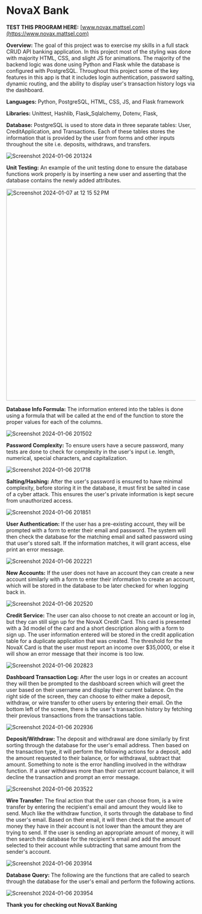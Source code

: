 # NovaX Bank
**TEST THIS PROGRAM HERE:** [www.novax.mattsel.com](https://www.novax.mattsel.com)

**Overview:** The goal of this project was to exercise my skills in a full stack CRUD API banking application. In this project most of the styling was done with majority HTML, CSS, and slight JS for animations. The majority of the backend logic was done using Python and Flask while the database is configured with PostgreSQL. Throughout this project some of the key features in this app is that it includes login authentication, password salting, dynamic routing, and the ability to display user's transaction history logs via the dashboard. 

**Languages:** Python, PostgreSQL, HTML, CSS, JS, and Flask framework

**Libraries:** Unittest, Hashlib, Flask_Sqlalchemy, Dotenv, Flask, 

**Database:** PostgreSQL is used to store data in three separate tables: User, CreditApplication, and Transactions. Each of these tables stores the information that is provided by the user from forms and other inputs throughout the site i.e. deposits, withdraws, and transfers. 

![Screenshot 2024-01-06 201324](https://github.com/mattsel/NovaX-Bank/assets/141775337/a4073228-6ef1-453e-bd36-fd9af7b9e18a)

**Unit Testing:** An example of the unit testing done to ensure the database functions work properly is by inserting a new user and asserting that the database contains the newly added attributes.

<img width="563" alt="Screenshot 2024-01-07 at 12 15 52 PM" src="https://github.com/mattsel/NovaX-Bank/assets/141775337/09e118e7-99d9-4daa-80e8-4b2681c665c7">

**Database Info Formula:** The information entered into the tables is done using a formula that will be called at the end of the function to store the proper values for each of the columns. 

![Screenshot 2024-01-06 201502](https://github.com/mattsel/NovaX-Bank/assets/141775337/2358fb60-e668-47f4-b89e-25a36cb5c6d2)

**Password Complexity:** To ensure users have a secure password, many tests are done to check for complexity in the user's input i.e. length, numerical, special characters, and capitalization.

![Screenshot 2024-01-06 201718](https://github.com/mattsel/NovaX-Bank/assets/141775337/a5b9fbd5-b628-4a82-b9d9-3c08bbf556e0)

**Salting/Hashing:** After the user's password is ensured to have minimal complexity, before storing it in the database, it must first be salted in case of a cyber attack. This ensures the user's private information is kept secure from unauthorized access.

![Screenshot 2024-01-06 201851](https://github.com/mattsel/NovaX-Bank/assets/141775337/23add48a-be86-4b94-9c93-d7e6da53b3fa)

**User Authentication:** If the user has a pre-existing account, they will be prompted with a form to enter their email and password. The system will then check the database for the matching email and salted password using that user's stored salt. If the information matches, it will grant access, else print an error message. 

![Screenshot 2024-01-06 202221](https://github.com/mattsel/NovaX-Bank/assets/141775337/546fb184-152a-4a84-a37c-6457b72aa8c2)

**New Accounts:** If the user does not have an account they can create a new account similarly with a form to enter their information to create an account, which will be stored in the database to be later checked for when logging back in. 

![Screenshot 2024-01-06 202520](https://github.com/mattsel/NovaX-Bank/assets/141775337/d039404f-5222-49de-89b0-92942c8fd2e5)

**Credit Service:** The user can also choose to not create an account or log in, but they can still sign up for the NovaX Credit Card. This card is presented with a 3d model of the card and a short description along with a form to sign up. The user information entered will be stored in the credit application table for a duplicate application that was created. The threshold for the NovaX Card is that the user must report an income over $35,0000, or else it will show an error message that their income is too low. 

![Screenshot 2024-01-06 202823](https://github.com/mattsel/NovaX-Bank/assets/141775337/51f48154-94ac-4b62-a626-8d0519d84ec0)

**Dashboard Transaction Log:** After the user logs in or creates an account they will then be prompted to the dashboard screen which will greet the user based on their username and display their current balance. On the right side of the screen, they can choose to either make a deposit, withdraw, or wire transfer to other users by entering their email. On the bottom left of the screen, there is the user's transaction history by fetching their previous transactions from the transactions table.

![Screenshot 2024-01-06 202936](https://github.com/mattsel/NovaX-Bank/assets/141775337/2ffb2221-6d64-4256-81f8-ab0219eee848)

**Deposit/Withdraw:** The deposit and withdrawal are done similarly by first sorting through the database for the user's email address. Then based on the transaction type, it will perform the following actions for a deposit, add the amount requested to their balance, or for withdrawal, subtract that amount. Something to note is the error handling involved in the withdraw function. If a user withdraws more than their current account balance, it will decline the transaction and prompt an error message. 

![Screenshot 2024-01-06 203522](https://github.com/mattsel/NovaX-Bank/assets/141775337/19b14a2d-d6af-4f1d-ae1c-b737fc8af3bd)

**Wire Transfer:** The final action that the user can choose from, is a wire transfer by entering the recipient's email and amount they would like to send. Much like the withdraw function, it sorts through the database to find the user's email. Based on their email, it will then check that the amount of money they have in their account is not lower than the amount they are trying to send. If the user is sending an appropriate amount of money, it will then search the database for the recipient's email and add the amount selected to their account while subtracting that same amount from the sender's account. 

![Screenshot 2024-01-06 203914](https://github.com/mattsel/NovaX-Bank/assets/141775337/0fbcb361-ada6-4b32-885b-60d7bd4fe1fb)

**Database Query:** The following are the functions that are called to search through the database for the user's email and perform the following actions. 

![Screenshot 2024-01-06 203954](https://github.com/mattsel/NovaX-Bank/assets/141775337/1fc82093-1458-4c56-b4ab-df729dd7f1d6)

**Thank you for checking out NovaX Banking**
